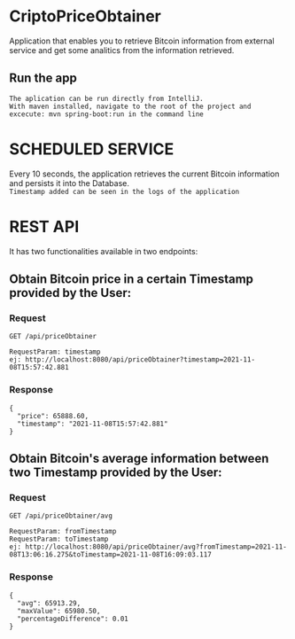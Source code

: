 # CriptoPriceObtainer
Application that enables you to retrieve Bitcoin information from external service and get some analitics from the information retrieved.


## Run the app
    The aplication can be run directly from IntelliJ.
    With maven installed, navigate to the root of the project and excecute: mvn spring-boot:run in the command line


# SCHEDULED SERVICE
Every 10 seconds, the application retrieves the current Bitcoin information and persists it into the Database.
<br>`Timestamp added can be seen in the logs of the application`

# REST API
It has two functionalities available in two endpoints:

## Obtain Bitcoin price in a certain Timestamp provided by the User:

### Request
`GET /api/priceObtainer`

    RequestParam: timestamp
    ej: http://localhost:8080/api/priceObtainer?timestamp=2021-11-08T15:57:42.881

### Response

    {
      "price": 65888.60,
      "timestamp": "2021-11-08T15:57:42.881"
    }

## Obtain Bitcoin's average information between two Timestamp provided by the User:

### Request
`GET /api/priceObtainer/avg`

    RequestParam: fromTimestamp
    RequestParam: toTimestamp
    ej: http://localhost:8080/api/priceObtainer/avg?fromTimestamp=2021-11-08T13:06:16.275&toTimestamp=2021-11-08T16:09:03.117
    
### Response

    {
      "avg": 65913.29,
      "maxValue": 65980.50,
      "percentageDifference": 0.01
    }
